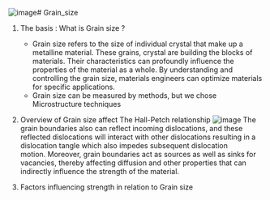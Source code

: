 ![image](https://github.com/Kienvu175/Grain_size/assets/97751972/af9dfad6-be72-43cf-9117-7c67797ec836)# Grain_size
1. The basis : What is Grain size ?
    - Grain size refers to the size of individual crystal that make up a metalline material. These grains, crystal are building the blocks of materials. Their characteristics can profoundly influence the properties of the material as a whole. By understanding and controlling the grain size, materials engineers can optimize materials for specific applications.
    - Grain size can be measured by methods, but we chose Microstructure techniques
      
2. Overview of Grain size affect
   The Hall-Petch relationship
   ![image](https://github.com/Kienvu175/Grain_size/assets/97751972/2a557389-2df6-498f-bf07-ecb23eb86ea6)
  The grain boundaries also can reflect incoming dislocations, and these reflected dislocations will interact with other dislocations resulting in a dislocation tangle which also impedes subsequent dislocation   
motion. Moreover, grain boundaries act as sources as well as sinks for vacancies, thereby affecting diffusion and other properties that can indirectly influence the strength of the material.
5. Factors influencing strength in relation to Grain size
